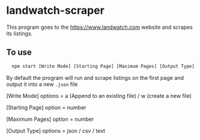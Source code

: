 # landwatch-scraper

This program goes to the https://www.landwatch.com website and scrapes its listings.

## To use

```bash
  npm start [Write Mode] [Starting Page] [Maximum Pages] [Output Type]
```

By default the program will run and scrape listings on the first page and output it into a new `.json` file

[Write Mode] options = a (Append to an existing file) / w (create a new file)

[Starting Page] option = number

[Maximum Pages] option = number

[Output Type] options = json / csv / text
